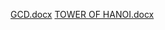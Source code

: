 [GCD.docx](https://github.com/Supriyalingdal/ADA-LAB/files/6370321/GCD.docx)
[TOWER OF HANOI.docx](https://github.com/Supriyalingdal/ADA-LAB/files/6370322/TOWER.OF.HANOI.docx)
